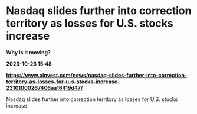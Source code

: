# Nasdaq slides further into correction territory as losses for U.S. stocks increase
**Why is it moving?**

**2023-10-26 15:48**

**https://www.ainvest.com/news/nasdaq-slides-further-into-correction-territory-as-losses-for-u-s-stocks-increase-23101000267406aa16419d47/**

Nasdaq slides further into correction territory as losses for U.S. stocks increase